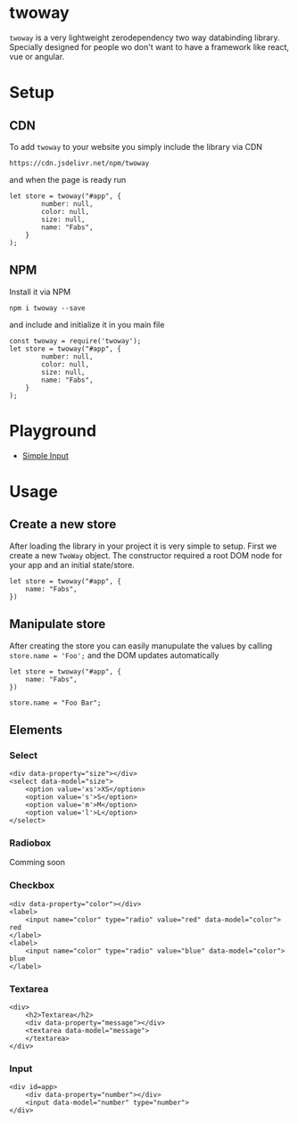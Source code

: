 # twoway
`twoway` is a very lightweight zerodependency two way databinding library. Specially designed for people wo don't want to have a framework like react, vue or angular.


# Setup
## CDN
To add `twoway` to your website you simply include the library via CDN

    https://cdn.jsdelivr.net/npm/twoway

and when the page is ready run 

    let store = twoway("#app", {
            number: null,
            color: null,
            size: null,
            name: "Fabs",
        }
    );

## NPM

Install it via NPM

    npm i twoway --save

and include and initialize it in you main file

    const twoway = require('twoway');
    let store = twoway("#app", {
            number: null,
            color: null,
            size: null,
            name: "Fabs",
        }
    );

# Playground
- [Simple Input](https://jsfiddle.net/faebeeee/qttdboyq/)

# Usage

## Create a new store
After loading the library in your project it is very simple to setup.
First we create a new `TwoWay` object. The constructor required a root
DOM node for your app and an initial state/store.

    let store = twoway("#app", {
        name: "Fabs",
    })

## Manipulate store
After creating the store you can easily manupulate the values by
calling `store.name = 'Foo';` and the DOM updates automatically

    let store = twoway("#app", {
        name: "Fabs",
    })

    store.name = "Foo Bar";

## Elements
### Select

    <div data-property="size"></div>
    <select data-model="size">
        <option value='xs'>XS</option>
        <option value='s'>S</option>
        <option value='m'>M</option>
        <option value='l'>L</option>
    </select>

### Radiobox
Comming soon

### Checkbox

    <div data-property="color"></div>
    <label>
        <input name="color" type="radio" value="red" data-model="color"> red
    </label>
    <label>
        <input name="color" type="radio" value="blue" data-model="color"> blue
    </label>


### Textarea
    
    <div>
        <h2>Textarea</h2>        
        <div data-property="message"></div>
        <textarea data-model="message">
        </textarea>
    </div>


### Input

    <div id=app>
        <div data-property="number"></div>
        <input data-model="number" type="number">
    </div>